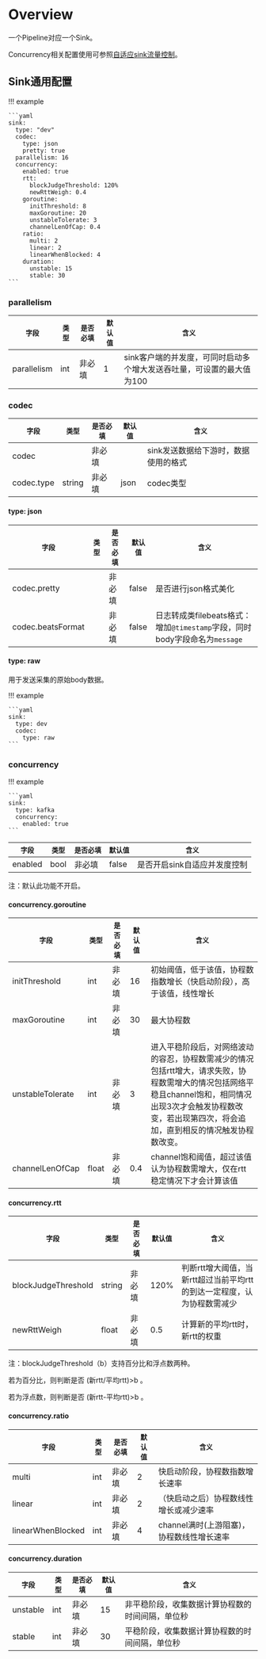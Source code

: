 # Overview

一个Pipeline对应一个Sink。

Concurrency相关配置使用可参照[自适应sink流量控制](../../../user-guide/best-practice/concurrency.md)。

## Sink通用配置

!!! example

    ```yaml
    sink:
      type: "dev"
      codec:
        type: json
        pretty: true
      parallelism: 16
      concurrency:
        enabled: true
        rtt:
          blockJudgeThreshold: 120%
          newRttWeigh: 0.4
        goroutine:
          initThreshold: 8
          maxGoroutine: 20
          unstableTolerate: 3
          channelLenOfCap: 0.4
        ratio:
          multi: 2
          linear: 2
          linearWhenBlocked: 4
        duration:
          unstable: 15
          stable: 30
    ```

### parallelism

|    `字段`   |    `类型`    |  `是否必填`  |  `默认值`  |  `含义`  |
| ---------- | ----------- | ----------- | --------- | -------- |
| parallelism | int  |    非必填    |   1  | sink客户端的并发度，可同时启动多个增大发送吞吐量，可设置的最大值为100 |

### codec

|    `字段`   |    `类型`    |  `是否必填`  |  `默认值`  |  `含义`  |
| ---------- | ----------- | ----------- | --------- | -------- |
| codec |   |    非必填    |    | sink发送数据给下游时，数据使用的格式 |
| codec.type | string  |    非必填    |   json | codec类型 |

#### type: json

|    `字段`   |    `类型`    |  `是否必填`  |  `默认值`  |  `含义`  |
| ---------- | ----------- | ----------- | --------- | -------- |
| codec.pretty |   |    非必填    |  false  | 是否进行json格式美化 |
| codec.beatsFormat |   |    非必填    |  false  | 日志转成类filebeats格式：增加`@timestamp`字段，同时body字段命名为`message` |

#### type: raw

用于发送采集的原始body数据。

!!! example

    ```yaml
    sink:
      type: dev
      codec:
        type: raw
    ```

### concurrency

!!! example

    ```yaml
    sink:
      type: kafka
      concurrency:
        enabled: true
    ```


|    `字段`   |    `类型`    |  `是否必填`  |  `默认值`  |  `含义`  |
| ---------- | ----------- | ----------- | --------- | -------- |
| enabled | bool  |    非必填    |   false  | 是否开启sink自适应并发度控制 |

注：默认此功能不开启。

#### concurrency.goroutine

|    `字段`   |    `类型`    |  `是否必填`  |  `默认值`  |  `含义`  |
| ---------- | ----------- | ----------- | --------- | -------- |
| initThreshold | int  |    非必填    |   16  | 初始阈值，低于该值，协程数指数增长（快启动阶段），高于该值，线性增长 |
| maxGoroutine | int  |    非必填    |   30  | 最大协程数 |
| unstableTolerate | int  |    非必填    |   3  | 进入平稳阶段后，对网络波动的容忍，协程数需减少的情况包括rtt增大，请求失败，协程数需增大的情况包括网络平稳且channel饱和，相同情况出现3次才会触发协程数改变，若出现第四次，将会追加，直到相反的情况触发协程数改变。 |
| channelLenOfCap | float  |    非必填    |   0.4  | channel饱和阈值，超过该值认为协程数需增大，仅在rtt稳定情况下才会计算该值 |

#### concurrency.rtt

|    `字段`   |    `类型`    |  `是否必填`  |  `默认值`  |  `含义`  |
| ---------- | ----------- | ----------- | --------- | -------- |
| blockJudgeThreshold | string  |    非必填    |   120%  | 判断rtt增大阈值，当新rtt超过当前平均rtt的到达一定程度，认为协程数需减少 |
| newRttWeigh | float  |    非必填    |   0.5  | 计算新的平均rtt时，新rtt的权重 |

注：blockJudgeThreshold（b）支持百分比和浮点数两种。

若为百分比，则判断是否 (新rtt/平均rtt)>b 。

若为浮点数，则判断是否 (新rtt-平均rtt)>b 。

#### concurrency.ratio

|    `字段`   |    `类型`    |  `是否必填`  |  `默认值`  |  `含义`  |
| ---------- | ----------- | ----------- | --------- | -------- |
| multi | int  |    非必填    |   2  | 快启动阶段，协程数指数增长速率 |
| linear | int  |    非必填    |   2  | （快启动之后）协程数线性增长或减少速率 |
| linearWhenBlocked | int  |    非必填    |   4  | channel满时(上游阻塞)，协程数线性增长速率 |

#### concurrency.duration

|    `字段`   |    `类型`    |  `是否必填`  |  `默认值`  |  `含义`  |
| ---------- | ----------- | ----------- | --------- | -------- |
| unstable | int  |    非必填    |   15  | 非平稳阶段，收集数据计算协程数的时间间隔，单位秒 |
| stable | int  |    非必填    |   30  | 平稳阶段，收集数据计算协程数的时间间隔，单位秒 |
